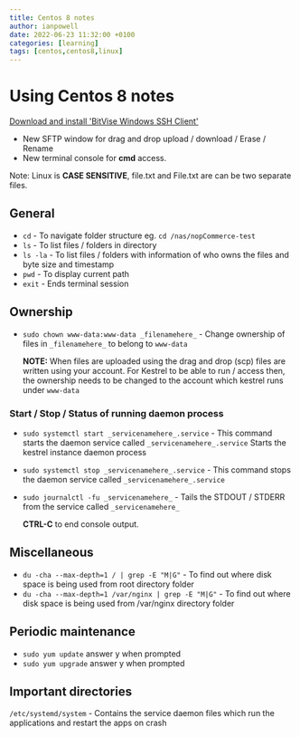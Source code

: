 ```yaml
---
title: Centos 8 notes
author: ianpowell
date: 2022-06-23 11:32:00 +0100
categories: [learning]
tags: [centos,centos8,linux]
---
```


# Using Centos 8 notes

[Download and install 'BitVise Windows SSH Client'](https://www.bitvise.com/ssh-client)

- New SFTP window for drag and drop upload / download / Erase / Rename
- New terminal console for **cmd** access.

Note: Linux is **CASE SENSITIVE**, file.txt and File.txt are can be two separate files.

## General

- `cd` - To navigate folder structure
eg. `cd /nas/nopCommerce-test`
- `ls` - To list files / folders in directory
- `ls -la` - To list files / folders with information of who owns the files and byte size and timestamp
- `pwd` - To display current path
- `exit` - Ends terminal session

## Ownership

- `sudo chown www-data:www-data _filenamehere_` - Change ownership of files in `_filenamehere_` to belong to `www-data`

  **NOTE:** When files are uploaded using the drag and drop (scp) files are written using your account. For Kestrel to be able to run / access then, the ownership needs to be changed to the account which kestrel runs under `www-data`

### Start / Stop / Status of running daemon process

- `sudo systemctl start _servicenamehere_.service` - This command starts the daemon service called `_servicenamehere_.service`
Starts the kestrel instance daemon process
- `sudo systemctl stop _servicenamehere_.service` - This command stops the daemon service called `_servicenamehere_.service`
- `sudo journalctl -fu _servicenamehere_` - Tails the STDOUT / STDERR from the service called `_servicenamehere_`

  **CTRL-C** to end console output.

## Miscellaneous

- `du -cha --max-depth=1 / | grep -E "M|G"` - To find out where disk space is being used from root directory folder
- `du -cha --max-depth=1 /var/nginx | grep -E "M|G"` - To find out where disk space is being used from /var/nginx directory folder

## Periodic maintenance

- `sudo yum update` answer y when prompted
- `sudo yum upgrade` answer y when prompted

## Important directories

`/etc/systemd/system` - Contains the service daemon files which run the applications and restart the apps on crash
